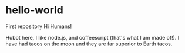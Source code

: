 # hello-world
First repository
Hi Humans!

Hubot here, I like node.js, and coffeescript (that's what I am made of!).
I have had tacos on the moon and they are far superior to Earth tacos.
